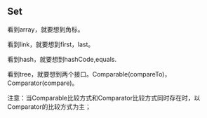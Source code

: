 ##  Set



看到array，就要想到角标。

看到link，就要想到first，last。

看到hash，就要想到hashCode,equals.

看到tree，就要想到两个接口。Comparable(compareTo)，Comparator(compare)。

注意：当Comparable比较方式和Comparator比较方式同时存在时，以Comparator的比较方式为主；



